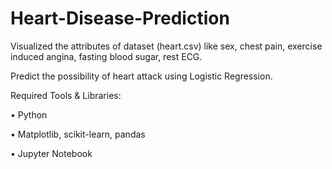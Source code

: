 # Heart-Disease-Prediction
Visualized the attributes of dataset (heart.csv) like sex, chest pain, exercise induced angina, fasting blood sugar, rest ECG.

Predict the possibility of heart attack using Logistic Regression.

Required Tools & Libraries:

• Python 

• Matplotlib, scikit-learn, pandas 

• Jupyter Notebook
